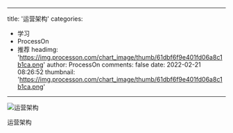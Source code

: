 
---
title: '运营架构'
categories: 
 - 学习
 - ProcessOn
 - 推荐
headimg: 'https://img.processon.com/chart_image/thumb/61dbf6f9e401fd06a8c1b1ca.png'
author: ProcessOn
comments: false
date: 2022-02-21 08:26:52
thumbnail: 'https://img.processon.com/chart_image/thumb/61dbf6f9e401fd06a8c1b1ca.png'
---

<div>   
<img class="thumb" alt="运营架构" src="https://img.processon.com/chart_image/thumb/61dbf6f9e401fd06a8c1b1ca.png" referrerpolicy="no-referrer">
<p>运营架构</p>  
</div>
            